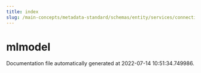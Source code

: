 ```yaml
---
title: index
slug: /main-concepts/metadata-standard/schemas/entity/services/connections/mlmodel
---
```


# mlmodel

Documentation file automatically generated at 2022-07-14 10:51:34.749986.
